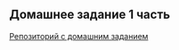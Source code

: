 ## Домашнее задание 1 часть

[Репозиторий с домашним заданием](https://github.com/go-park-mail-ru/lectures/tree/master/1-basics/homework)
